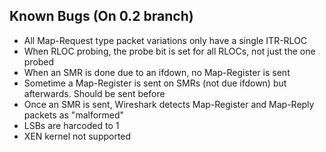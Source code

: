 Known Bugs (On 0.2 branch)
--------------------------

  * All Map-Request type packet variations only have a single ITR-RLOC
  * When RLOC probing, the probe bit is set for all RLOCs, not just the one probed
  * When an SMR is done due to an ifdown, no Map-Register is sent
  * Sometime a Map-Register is sent on SMRs (not due ifdown) but afterwards. Should be sent before
  * Once an SMR is sent, Wireshark detects Map-Register and Map-Reply packets as "malformed"
  * LSBs are harcoded to 1
  * XEN kernel not supported
